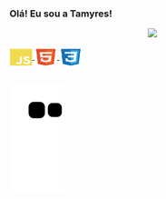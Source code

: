 ### Olá! Eu sou a Tamyres!

<div align="center">
  <a href="https://github.com/tamyressilva">
  <img height="180em" src="https://github-readme-stats.vercel.app/api?username=tamyressilva&show_icons=true&theme=dracula&include_all_commits=true&count_private=true"/>
</div>
<div style="display: inline_block"><br>
  <img align="center" alt="Rafa-Js" height="30" width="40" src="https://raw.githubusercontent.com/devicons/devicon/master/icons/javascript/javascript-plain.svg">
  <img align="center" alt="Rafa-HTML" height="30" width="40" src="https://raw.githubusercontent.com/devicons/devicon/master/icons/html5/html5-original.svg">
  <img align="center" alt="Rafa-CSS" height="30" width="40" src="https://raw.githubusercontent.com/devicons/devicon/master/icons/css3/css3-original.svg">
</div>
  
##
 
<div> 
 
  ![Snake animation](https://github.com/tamyressilva/tamyressilva/blob/output/github-contribution-grid-snake.svg)
 
</div>

